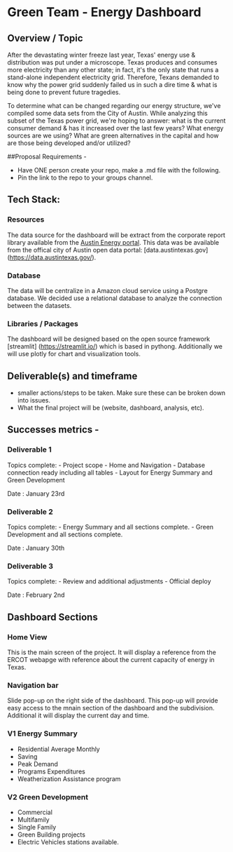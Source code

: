 # Green Team - Energy Dashboard

## Overview / Topic

After the devastating winter freeze last year, Texas' energy use & distribution was put under a microscope. Texas produces and consumes more electricity than any other state; in fact, it's the only state that runs a stand-alone independent electricity grid. Therefore, Texans demanded to know why the power grid suddenly failed us in such a dire time & what is being done to prevent future tragedies.

To determine what can be changed regarding our energy structure, we've compiled some data sets from the City of Austin. While analyzing this subset of the Texas power grid, we're hoping to answer: what is the current consumer demand & has it increased over the last few years? What energy sources are we using? What are green alternatives in the capital and how are those being developed and/or utilized?  


##Proposal Requirements -
- Have ONE person create your repo, make a .md file with the following.
- Pin the link to the repo to your groups channel.

## Tech Stack:

### Resources 

The data source for the dashboard will be extract from the corporate report library available from the [Austin Energy portal](https://austinenergy.com/ae/about/reports-and-data-library/data-library/energy-efficiency-solar/energy-efficiency-solar). This data was be available from the 
offical city of Austin open data portal: [data.austintexas.gov] (https://data.austintexas.gov/).

### Database
The data will be centralize in a Amazon cloud service using a Postgre database. We decided use a relational database to analyze the connection between the datasets.

### Libraries / Packages
The dashboard will be designed based on the open source framework [streamlit] (https://streamlit.io/) which is based in pythong. 
Additionally we will use plotly for chart and visualization tools. 


## Deliverable(s) and timeframe
- smaller actions/steps to be taken. Make sure these can be broken down into issues.
- What the final  project will be (website, dashboard, analysis, etc).

## Successes metrics -

### Deliverable 1 

Topics complete: 
    - Project scope
    - Home and Navigation
    - Database connection ready including all tables 
    - Layout for Energy Summary and Green Development

Date : January 23rd

### Deliverable 2 

Topics complete: 
    - Energy Summary and all sections complete.
    - Green Development and all sections complete.

Date : January 30th

### Deliverable 3 

Topics complete: 
    - Review and additional adjustments
    - Official deploy

Date : February 2nd

## Dashboard Sections

### Home View

This is the main screen of the project. It will display a reference from the ERCOT webapge with reference about the current capacity of energy in Texas.

### Navigation bar

Slide pop-up on the right side of the dashboard. This pop-up will provide easy access to the mnain section of the dashboard and the subdivision. 
Additional it will display the current day and time. 

### V1 Energy Summary

- Residential Average Monthly 
- Saving
- Peak Demand
- Programs Expenditures
- Weatherization Assistance program

### V2 Green Development 
- Commercial 
- Multifamily
- Single Family
- Green Building projects
- Electric Vehicles stations available.

